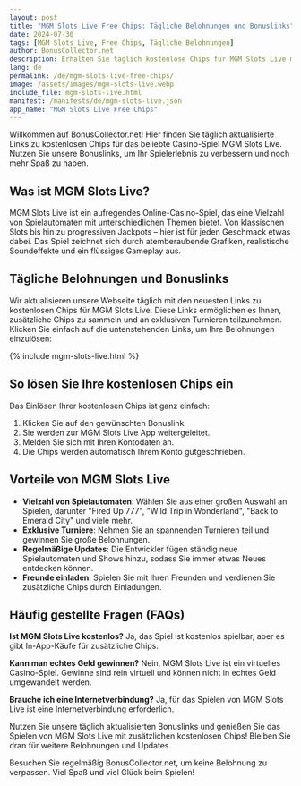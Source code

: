 ```yaml
---
layout: post
title: "MGM Slots Live Free Chips: Tägliche Belohnungen und Bonuslinks"
date: 2024-07-30
tags: [MGM Slots Live, Free Chips, Tägliche Belohnungen]
author: BonusCollector.net
description: Erhalten Sie täglich kostenlose Chips für MGM Slots Live mit unseren neuesten Bonuslinks und Belohnungen.
lang: de
permalink: /de/mgm-slots-live-free-chips/
image: /assets/images/mgm-slots-live.webp
include_file: mgm-slots-live.html
manifest: /manifests/de/mgm-slots-live.json
app_name: "MGM Slots Live Free Chips"
---
```


Willkommen auf BonusCollector.net! Hier finden Sie täglich aktualisierte Links zu kostenlosen Chips für das beliebte Casino-Spiel MGM Slots Live. Nutzen Sie unsere Bonuslinks, um Ihr Spielerlebnis zu verbessern und noch mehr Spaß zu haben.

## Was ist MGM Slots Live?

MGM Slots Live ist ein aufregendes Online-Casino-Spiel, das eine Vielzahl von Spielautomaten mit unterschiedlichen Themen bietet. Von klassischen Slots bis hin zu progressiven Jackpots – hier ist für jeden Geschmack etwas dabei. Das Spiel zeichnet sich durch atemberaubende Grafiken, realistische Soundeffekte und ein flüssiges Gameplay aus.

## Tägliche Belohnungen und Bonuslinks

Wir aktualisieren unsere Webseite täglich mit den neuesten Links zu kostenlosen Chips für MGM Slots Live. Diese Links ermöglichen es Ihnen, zusätzliche Chips zu sammeln und an exklusiven Turnieren teilzunehmen. Klicken Sie einfach auf die untenstehenden Links, um Ihre Belohnungen einzulösen:

{% include mgm-slots-live.html %}

## So lösen Sie Ihre kostenlosen Chips ein

Das Einlösen Ihrer kostenlosen Chips ist ganz einfach:

1. Klicken Sie auf den gewünschten Bonuslink.
2. Sie werden zur MGM Slots Live App weitergeleitet.
3. Melden Sie sich mit Ihren Kontodaten an.
4. Die Chips werden automatisch Ihrem Konto gutgeschrieben.

## Vorteile von MGM Slots Live

- **Vielzahl von Spielautomaten**: Wählen Sie aus einer großen Auswahl an Spielen, darunter "Fired Up 777", "Wild Trip in Wonderland", "Back to Emerald City" und viele mehr.
- **Exklusive Turniere**: Nehmen Sie an spannenden Turnieren teil und gewinnen Sie große Belohnungen.
- **Regelmäßige Updates**: Die Entwickler fügen ständig neue Spielautomaten und Shows hinzu, sodass Sie immer etwas Neues entdecken können.
- **Freunde einladen**: Spielen Sie mit Ihren Freunden und verdienen Sie zusätzliche Chips durch Einladungen.

## Häufig gestellte Fragen (FAQs)

**Ist MGM Slots Live kostenlos?**
Ja, das Spiel ist kostenlos spielbar, aber es gibt In-App-Käufe für zusätzliche Chips.

**Kann man echtes Geld gewinnen?**
Nein, MGM Slots Live ist ein virtuelles Casino-Spiel. Gewinne sind rein virtuell und können nicht in echtes Geld umgewandelt werden.

**Brauche ich eine Internetverbindung?**
Ja, für das Spielen von MGM Slots Live ist eine Internetverbindung erforderlich.

Nutzen Sie unsere täglich aktualisierten Bonuslinks und genießen Sie das Spielen von MGM Slots Live mit zusätzlichen kostenlosen Chips! Bleiben Sie dran für weitere Belohnungen und Updates.

Besuchen Sie regelmäßig BonusCollector.net, um keine Belohnung zu verpassen. Viel Spaß und viel Glück beim Spielen!